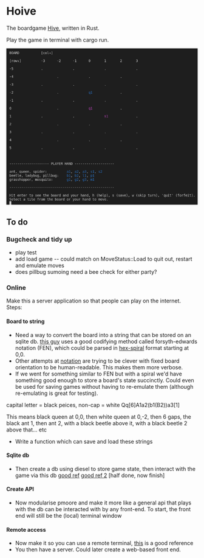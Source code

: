 # Hoive
The boardgame [Hive](https://en.wikipedia.org/wiki/Hive_(game)), written in Rust.

Play the game in terminal with cargo run.


![snapshot of the app](/reference/gameplay.png "snapshot of the app")

## To do
### Bugcheck and tidy up

- play test
- add load game -- could match on MoveStatus::Load to quit out, restart and emulate moves
- does pillbug sumoing need a bee check for either party?

### Online

Make this a server application so that people can play on the internet. Steps:

#### Board to string
- Need a way to convert the board into a string that can be stored on an sqlite db. [this guy](https://www.youtube.com/watch?v=U4ogK0MIzqk) uses a good codifying method called forsyth-edwards notation (FEN), which could be parsed in [hex-spiral](https://crates.io/crates/hex-spiral) format starting at 0,0.
- Other attempts at [notation](https://github.com/mtorpey/hive-notation) are trying to be clever with fixed board orientation to be human-readable. This makes them more verbose. 
- If we went for something similar to FEN but with a spiral we'd have something good enough to store a board's state succinctly. Could even be used for saving games without having to re-emulate them (although re-emulating is great for testing).

capital letter = black peices, non-cap = white
Qq[6]A1a2(b1(B2))a3[1]

This means black queen at 0,0, then white queen at 0,-2, then 6 gaps, the black ant 1, then ant 2, with a black beetle above it, with a black beetle 2 above that... etc

- Write a function which can save and load these strings

#### Sqlite db

- Then create a db using diesel to store game state, then interact with the game via this db [good ref](https://fdeantoni.medium.com/rust-actix-diesel-sqlite-d67a1c3ef0e) [good ref 2](https://github.com/vascokk/fullstack-rust/tree/main/server/src) [half done, now finish]



#### Create API
- Now modularise pmoore and make it more like a general api that plays with the db can be interacted with by any front-end. To start, the front end will still be the (local) terminal window

#### Remote access
- Now make it so you can use a remote terminal, [this](https://github.com/vascokk/fullstack-rust/tree/main/server/src) is a good reference
- You then have a server. Could later create a web-based front end.
<!-- 
### "House rules"
Then it might be "fun" to add new animals in a non-standard version of the game e.g.:

* a centipede that can remove any adjacent (non-flying) animal permanently from that game (but then also dies), maybe also has limited moveset - moves like ladybird but with only 2 moves. Mosquitos copying centipede must die if used like centipede.
* a housefly that can move anywhere (including into small gaps an ant can't reach) for one turn (and then must fly back - if it can't return to its original spot, it dies for that game or is returned to player hand). Maybe it doesn't need to die or return, maybe it can fly freely but never land adjacent to bees or maybe even spiders so that you need to defend bee / other peices with spider. Maybe both are cool, I dunno.
* maybe other people have made custom hive peices that we can implement, search later.
 -->
